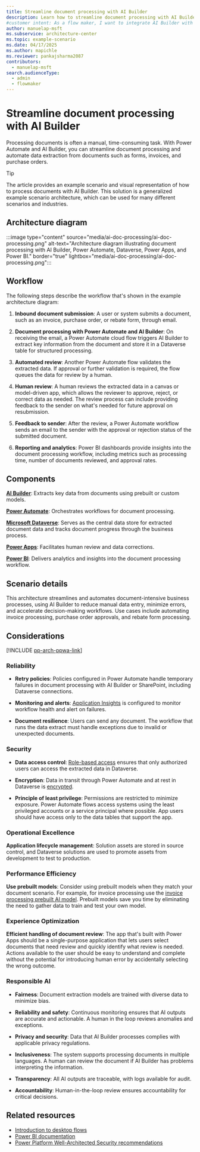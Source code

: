 ```yaml
---
title: Streamline document processing with AI Builder
description: Learn how to streamline document processing with AI Builder and Power Automate to automate data extraction and enhance workflow efficiency.
#customer intent: As a flow maker, I want to integrate AI Builder with Power Automate so that I can process documents automatically.
author: manuelap-msft
ms.subservice: architecture-center
ms.topic: example-scenario
ms.date: 04/17/2025
ms.author: mapichle
ms.reviewer: pankajsharma2087
contributors:
  - manuelap-msft
search.audienceType:
  - admin
  - flowmaker
---
```


# Streamline document processing with AI Builder

Processing documents is often a manual, time-consuming task. With Power Automate and AI Builder, you can streamline document processing and automate data extraction from documents such as forms, invoices, and purchase orders.

> [!TIP]
> The article provides an example scenario and visual representation of how to process documents with AI Builder. This solution is a generalized example scenario architecture, which can be used for many different scenarios and industries.

## Architecture diagram

:::image type="content" source="media/ai-doc-processing/ai-doc-processing.png" alt-text="Architecture diagram illustrating document processing with AI Builder, Power Automate, Dataverse, Power Apps, and Power BI." border="true" lightbox="media/ai-doc-processing/ai-doc-processing.png":::

## Workflow

The following steps describe the workflow that's shown in the example architecture diagram:

1. **Inbound document submission**: A user or system submits a document, such as an invoice, purchase order, or rebate form, through email.

1. **Document processing with Power Automate and AI Builder**: On receiving the email, a Power Automate cloud flow triggers AI Builder to extract key information from the document and store it in a Dataverse table for structured processing.

1. **Automated review**: Another Power Automate flow validates the extracted data. If approval or further validation is required, the flow queues the data for review by a human.

1. **Human review**: A human reviews the extracted data in a canvas or model-driven app, which allows the reviewer to approve, reject, or correct data as needed. The review process can include providing feedback to the sender on what's needed for future approval on resubmission.

1. **Feedback to sender**: After the review, a Power Automate workflow sends an email to the sender with the approval or rejection status of the submitted document.

1. **Reporting and analytics**: Power BI dashboards provide insights into the document processing workflow, including metrics such as processing time, number of documents reviewed, and approval rates.

## Components

[**AI Builder**](/ai-builder/overview): Extracts key data from documents using prebuilt or custom models.

[**Power Automate**](/power-automate/): Orchestrates workflows for document processing.

[**Microsoft Dataverse**](/power-apps/maker/data-platform/): Serves as the central data store for extracted document data and tracks document progress through the business process.

[**Power Apps**](/power-apps/): Facilitates human review and data corrections.

[**Power BI**](/power-bi/): Delivers analytics and insights into the document processing workflow.

## Scenario details

This architecture streamlines and automates document-intensive business processes, using AI Builder to reduce manual data entry, minimize errors, and accelerate decision-making workflows. Use cases include automating invoice processing, purchase order approvals, and rebate form processing.

## Considerations

[!INCLUDE [pp-arch-ppwa-link](../../includes/pp-arch-ppwa-link.md)]

### Reliability

- **Retry policies**: Policies configured in Power Automate handle temporary failures in document processing with AI Builder or SharePoint, including Dataverse connections.

- **Monitoring and alerts**: [Application Insights](/power-platform/admin/app-insights-cloud-flow) is configured to monitor workflow health and alert on failures.

- **Document resilience**: Users can send any document. The workflow that runs the data extract must handle exceptions due to invalid or unexpected documents.

### Security

- **Data access control**: [Role-based access](/power-platform/admin/database-security) ensures that only authorized users can access the extracted data in Dataverse.

- **Encryption**: Data in transit through Power Automate and at rest in Dataverse is [encrypted](/power-platform/admin/about-encryption).

- **Principle of least privilege**: Permissions are restricted to minimize exposure. Power Automate flows access systems using the least privileged accounts or a service principal where possible. App users should have access only to the data tables that support the app.

### Operational Excellence

**Application lifecycle management**: Solution assets are stored in source control, and Dataverse solutions are used to promote assets from development to test to production.

### Performance Efficiency

**Use prebuilt models**: Consider using prebuilt models when they match your document scenario. For example, for invoice processing use the [invoice processing prebuilt AI model](/ai-builder/prebuilt-invoice-processing). Prebuilt models save you time by eliminating the need to gather data to train and test your own model.

### Experience Optimization

**Efficient handling of document review**: The app that's built with Power Apps should be a single-purpose application that lets users select documents that need review and quickly identify what review is needed. Actions available to the user should be easy to understand and complete without the potential for introducing human error by accidentally selecting the wrong outcome.

### Responsible AI

- **Fairness**: Document extraction models are trained with diverse data to minimize bias.

- **Reliability and safety**: Continuous monitoring ensures that AI outputs are accurate and actionable. A human in the loop reviews anomalies and exceptions.

- **Privacy and security**: Data that AI Builder processes complies with applicable privacy regulations.

- **Inclusiveness**: The system supports processing documents in multiple languages. A human can review the document if AI Builder has problems interpreting the information.

- **Transparency**: All AI outputs are traceable, with logs available for audit.

- **Accountability**: Human-in-the-loop review ensures accountability for critical decisions.

## Related resources

- [Introduction to desktop flows](/power-automate/desktop-flows/introduction)
- [Power BI documentation](/power-bi)
- [Power Platform Well-Architected Security recommendations](/power-platform/well-architected/security/)
